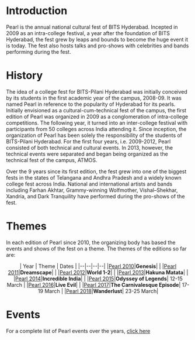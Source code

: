 <!-- TITLE: Pearl -->
<!-- SUBTITLE: The cultural fest of BITS Pilani-Hyderabad Campus. -->

# Introduction
Pearl is the annual national cultural fest of BITS Hyderabad. Incepted in 2009 as an intra-college festival, a year after the foundation of BITS Hyderabad, the fest grew by leaps and bounds to become the huge event it is today. The fest also hosts talks and pro-shows with celebrities and bands performing during the fest. 
# History
The idea of a college fest for BITS-Pilani Hyderabad was initially conceived by its students in the first academic year of the campus, 2008-09. It was named Pearl in reference to the popularity of Hyderabad for its pearls. Initially envisioned as a cultural-cum-technical fest of the campus, the first edition of Pearl was organized in 2009 as a conglomeration of intra-college competitions. The following year, it turned into an inter-college festival with participants from 50 colleges across India attending it. Since inception, the organization of Pearl has been solely the responsibility of the students of BITS-Pilani Hyderabad. For the first four years, i.e. 2009-2012, Pearl consisted of both technical and cultural events. In 2013, however, the technical events were separated and began being organized as the technical fest of the campus, ATMOS.

Over the 9 years since its first edition, the fest grew into one of the biggest fests in the states of Telangana and Andhra Pradesh and a widely known college fest across India. National and international artists and bands including Farhan Akhtar, Grammy-winning Wolfmother, Vishal–Shekhar, Xandria, and Dark Tranquility have performed during the pro-shows of the fest.
# Themes
In each edition of Pearl since 2010, the organizing body has based the events and shows of the fest on a theme. The themes of the editions so far are:
<center>

| Year | Theme | Dates |
|--|--|--|--|
|[Pearl 2010](/fests/pearl/2010)|**Genesis**| |
|[Pearl 2011](/fests/pearl/2011)|**Dreamscape**| |
|[Pearl 2012](/fests/pearl/2012)|**World 1-2**| |
|[Pearl 2013](/fests/pearl/2013)|**Hakuna Matata**| |
|[Pearl 2014](/fests/pearl/2014)|**Incredible India**| |
|[Pearl 2015](/fests/pearl/2015)|**Odyssey of Legends**| 12-15 March |
|[Pearl 2016](/fests/pearl/2016)|**Live Evil**| |
|[Pearl 2017](/fests/pearl/2017)|**The Carnivalesque Episode**| 17-19 March |
|[Pearl 2018](/fests/pearl/2018)|**Wanderlust**| 23-25 March|

</center>

# Events 
For a complete list of Pearl events over the years, [click here](/fests/pearl/events)